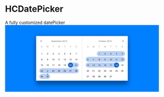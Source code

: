 # HCDatePicker
A fully customized datePicker
![](https://github.com/Peter-Huang0623/HCDatePicker/blob/master/Pictures/Desktop%20Date%20Pickers.png)